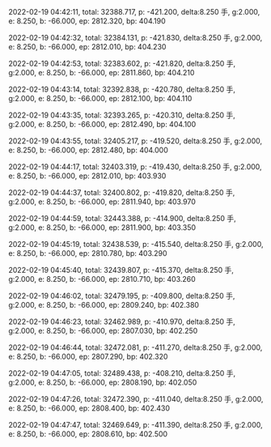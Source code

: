 2022-02-19 04:42:11, total: 32388.717, p: -421.200, delta:8.250 手, g:2.000, e: 8.250, b: -66.000, ep: 2812.320, bp: 404.190

2022-02-19 04:42:32, total: 32384.131, p: -421.830, delta:8.250 手, g:2.000, e: 8.250, b: -66.000, ep: 2812.010, bp: 404.230

2022-02-19 04:42:53, total: 32383.602, p: -421.820, delta:8.250 手, g:2.000, e: 8.250, b: -66.000, ep: 2811.860, bp: 404.210

2022-02-19 04:43:14, total: 32392.838, p: -420.780, delta:8.250 手, g:2.000, e: 8.250, b: -66.000, ep: 2812.100, bp: 404.110

2022-02-19 04:43:35, total: 32393.265, p: -420.310, delta:8.250 手, g:2.000, e: 8.250, b: -66.000, ep: 2812.490, bp: 404.100

2022-02-19 04:43:55, total: 32405.217, p: -419.520, delta:8.250 手, g:2.000, e: 8.250, b: -66.000, ep: 2812.480, bp: 404.000

2022-02-19 04:44:17, total: 32403.319, p: -419.430, delta:8.250 手, g:2.000, e: 8.250, b: -66.000, ep: 2812.010, bp: 403.930

2022-02-19 04:44:37, total: 32400.802, p: -419.820, delta:8.250 手, g:2.000, e: 8.250, b: -66.000, ep: 2811.940, bp: 403.970

2022-02-19 04:44:59, total: 32443.388, p: -414.900, delta:8.250 手, g:2.000, e: 8.250, b: -66.000, ep: 2811.900, bp: 403.350

2022-02-19 04:45:19, total: 32438.539, p: -415.540, delta:8.250 手, g:2.000, e: 8.250, b: -66.000, ep: 2810.780, bp: 403.290

2022-02-19 04:45:40, total: 32439.807, p: -415.370, delta:8.250 手, g:2.000, e: 8.250, b: -66.000, ep: 2810.710, bp: 403.260

2022-02-19 04:46:02, total: 32479.195, p: -409.800, delta:8.250 手, g:2.000, e: 8.250, b: -66.000, ep: 2809.240, bp: 402.380

2022-02-19 04:46:23, total: 32462.989, p: -410.970, delta:8.250 手, g:2.000, e: 8.250, b: -66.000, ep: 2807.030, bp: 402.250

2022-02-19 04:46:44, total: 32472.081, p: -411.270, delta:8.250 手, g:2.000, e: 8.250, b: -66.000, ep: 2807.290, bp: 402.320

2022-02-19 04:47:05, total: 32489.438, p: -408.210, delta:8.250 手, g:2.000, e: 8.250, b: -66.000, ep: 2808.190, bp: 402.050

2022-02-19 04:47:26, total: 32472.390, p: -411.040, delta:8.250 手, g:2.000, e: 8.250, b: -66.000, ep: 2808.400, bp: 402.430

2022-02-19 04:47:47, total: 32469.649, p: -411.390, delta:8.250 手, g:2.000, e: 8.250, b: -66.000, ep: 2808.610, bp: 402.500